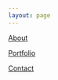 ```yaml
---
layout: page
---
```

[About](https://www.google.com)

[Portfolio](https://www.google.com)

[Contact](https://www.google.com)
